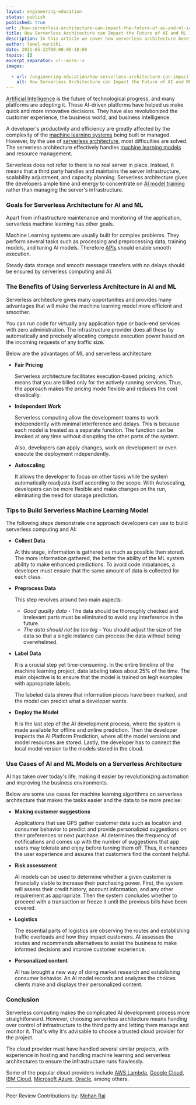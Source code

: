 ```yaml
---
layout: engineering-education
status: publish
published: true
url: /how-serverless-architecture-can-impact-the-future-of-ai-and-ml-industries/
title: How Serverless Architecture can Impact the Future of AI and ML Industries
description: In this article we cover how serverless architecture benefits the AI and ML industries.
author: lewel-murithi
date: 2021-05-22T00:00:00-18:00
topics: []
excerpt_separator: <!--more-->
images:

  - url: /engineering-education/how-serverless-architecture-can-impact-the-future-of-ai-and-ml-industries/hero.jpg
    alt: How Serverless Architecture can Impact the Future of AI and ML Industries Hero Image
---
```


[Artificial Intelligence](https://builtin.com/artificial-intelligence) is the future of technological progress, and many platforms are adopting it. These AI-driven platforms have helped us make quick and more innovative decisions. They have also revolutionized the customer experience, the business world, and business intelligence.
<!--more-->

A developer's productivity and efficiency are greatly affected by the complexity of the [machine learning systems](https://www.sciencedirect.com/topics/computer-science/machine-learning-system) being built or managed. However, by the use of [serverless architecture](https://martinfowler.com/articles/serverless.html), most difficulties are solved. The serverless architecture effectively handles [machine learning models](https://developer.ibm.com/technologies/artificial-intelligence/articles/cc-models-machine-learning/) and resource management.

Serverless does not refer to there is no real server in place. Instead, it means that a third party handles and maintains the server infrastructure, scalability adjustment, and capacity planning. Serverless architecture gives the developers ample time and energy to concentrate on [AI model training](https://insidebigdata.com/2018/10/08/ai-training-work/) rather than managing the server's infrastructure.

### Goals for Serverless Architecture for AI and ML
Apart from infrastructure maintenance and monitoring of the application, serverless machine learning has other goals.

Machine Learning systems are usually built for complex problems. They perform several tasks such as processing and preprocessing data, training models, and tuning AI models. Therefore [APIs](https://www.mulesoft.com/resources/api/what-is-an-api) should enable smooth execution.

Steady data storage and smooth message transfers with no delays should be ensured by serverless computing and AI.

### The Benefits of Using Serverless Architecture in AI and ML
Serverless architecture gives many opportunities and provides many advantages that will make the machine learning model more efficient and smoother.

You can run code for virtually any application type or back-end services with zero administration. The infrastructure provider does all these by automatically and precisely allocating compute execution power based on the incoming requests of any traffic size.

Below are the advantages of ML and serverless architecture:

- **Fair Pricing**

  Serverless architecture facilitates execution-based pricing, which means that you are billed only for the actively running services. Thus, the approach makes the pricing mode flexible and reduces the cost drastically.

- **Independent Work**

  Serverless computing allow the development teams to work independently with minimal interference and delays. This is because each model is treated as a separate function. The function can be invoked at any time without disrupting the other parts of the system.

  Also, developers can apply changes, work on development or even execute the deployment independently.

- **Autoscaling**

  It allows the developer to focus on other tasks while the system automatically readjusts itself according to the scope. With Autoscaling, developers can be more flexible and make changes on the run, eliminating the need for storage prediction.

### Tips to Build Serverless Machine Learning Model

The following steps demonstrate one approach developers can use to build serverless computing and AI:

- **Collect Data**

  At this stage, information is gathered as much as possible then stored. The more information gathered, the better the ability of the ML system ability to make enhanced predictions. To avoid code imbalances, a developer must ensure that the same amount of data is collected for each class.

- **Preprocess Data**

  This step revolves around two main aspects:

  -  *Good quality data* - The data should be thoroughly checked and irrelevant parts must be eliminated to avoid any interference in the future.
  -  *The data should not be too big* - You should adjust the size of the data so that a single instance can process the data without being overwhelmed.

- **Label Data**

  It is a crucial step yet time-consuming. In the entire timeline of the machine learning project, data labeling takes about 25% of the time. The main objective is to ensure that the model is trained on legit examples with appropriate labels.

  The labeled data shows that information pieces have been marked, and the model can predict what a developer wants.

- **Deploy the Model**

  It is the last step of the AI development process, where the system is made available for offline and online prediction. Then the developer inspects the AI Platform Prediction, where all the model versions and model resources are stored. Lastly, the developer has to connect the local model version to the models stored in the cloud.

### Use Cases of AI and ML Models on a Serverless Architecture
AI has taken over today's life, making it easier by revolutionizing automation and improving the business environments.

Below are some use cases for machine learning algorithms on serverless architecture that makes the tasks easier and the data to be more precise:

- **Making customer suggestions**

  Applications that use GPS gather customer data such as location and consumer behavior to predict and provide personalized suggestions on their preferences or next purchase. AI determines the frequency of notifications and comes up with the number of suggestions that app users may tolerate and enjoy before turning them off. Thus, it enhances the user experience and assures that customers find the content helpful.

- **Risk assessment**

  AI models can be used to determine whether a given customer is financially viable to increase their purchasing power. First, the system will assess their credit history, account information, and any other requirement as appropriate. Then the system concludes whether to proceed with a transaction or freeze it until the previous bills have been covered.

- **Logistics**

  The essential parts of logistics are observing the routes and establishing traffic overloads and how they impact customers. AI assesses the routes and recommends alternatives to assist the business to make informed decisions and improve customer experience.

- **Personalized content**

  AI has brought a new way of doing market research and establishing consumer behavior. An AI model records and analyzes the choices clients make and displays their personalized content.

### Conclusion
Serverless computing makes the complicated AI development process more straightforward. However, choosing serverless architecture means handing over control of infrastructure to the third party and letting them manage and monitor it. That's why it's advisable to choose a trusted cloud provider for the project.

The cloud provider must have handled several similar projects, with experience in hosting and handling machine learning and serverless architectures to ensure the infrastructure runs flawlessly.

Some of the popular cloud providers include [AWS Lambda](https://aws.amazon.com/lambda/), [Google Cloud](https://cloud.google.com/functions/), [IBM Cloud](https://www.ibm.com/cloud), [Microsoft Azure](https://azure.microsoft.com/en-us/), [Oracle](https://www.oracle.com/cloud/), among others.

---
Peer Review Contributions by: [Mohan Raj](/engineering-education/authors/mohan-raj/)
